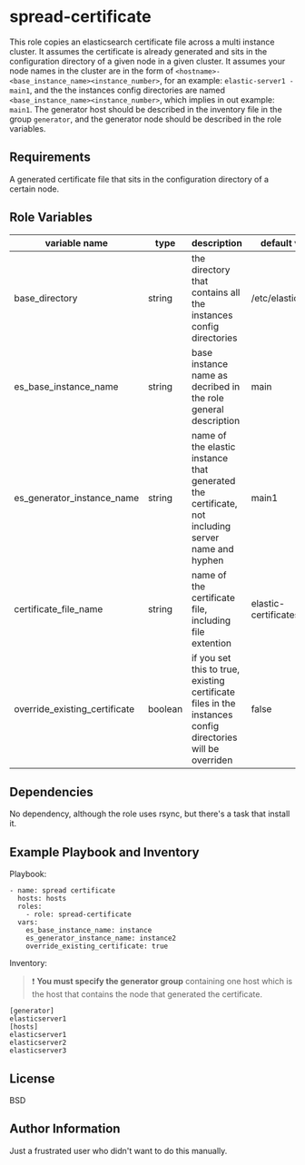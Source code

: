 spread-certificate
==================

This role copies an elasticsearch certificate file across a multi instance cluster. It assumes the certificate is already generated and sits in the configuration directory of a given node in a given cluster.
It assumes your node names in the cluster are in the form of `<hostname>-<base_instance_name><instance_number>`, for an example: `elastic-server1
-main1`, and the the instances config directories are named `<base_instance_name><instance_number>`, which implies in out example: `main1`.
The generator host should be described in the inventory file in the group `generator`, and the generator node should be described in the role variables.

Requirements
----------

A generated certificate file that sits in the configuration directory of a certain node.

Role Variables
--------------

variable name | type | description | default value
------------- | -------- | ------------------------ | -------------
base_directory | string | the directory that contains all the instances config directories | /etc/elasticsearch
es_base_instance_name | string | base instance name as decribed in the role general description | main
es_generator_instance_name | string | name of the elastic instance that generated the certificate, not including server name and hyphen | main1
certificate_file_name | string | name of the certificate file, including file extention | elastic-certificates.p12
override_existing_certificate | boolean | if you set this to true, existing certificate files in the instances config directories will be overriden | false


Dependencies
------------

No dependency, although the role uses rsync, but there's a task that install it.

Example Playbook and Inventory
------------------------------
Playbook:

    - name: spread certificate
      hosts: hosts
      roles:
        - role: spread-certificate
      vars:
        es_base_instance_name: instance
        es_generator_instance_name: instance2
        override_existing_certificate: true

Inventory:
> :exclamation: **You must specify the generator group** containing one host which is the host that contains the node that generated the certificate.

    [generator]
    elasticserver1
    [hosts]
    elasticserver1
    elasticserver2
    elasticserver3

License
-------

BSD

Author Information
------------------

Just a frustrated user who didn't want to do this manually.
